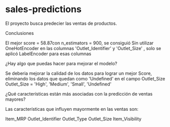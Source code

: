 # sales-predictions

El proyecto busca predecier las ventas de productos.

Conclusiones

El mejor score = 58.87con n_estimators = 900, se consiguió Sin utilizar OneHotEncoder en las columnas 'Outlet_Identifier' y 'Outlet_Size' , solo se aplicó LabelEncoder para esas columnas

¿Hay algo que puedas hacer para mejorar el modelo?

Se deberia mejorar la calidad de los datos para lograr un mejor Score, eliminando los datos que quedan como 'Undefined' en el campo Outlet_Size
Outlet_Size = 'High', 'Medium', 'Small', 'Undefined'

¿Qué características están más asociadas con la predicción de ventas mayores?

Las características que influyen mayormente en las ventas son:

Item_MRP
Outlet_Identifier
Outlet_Type
Outlet_Size
Item_Visibility
